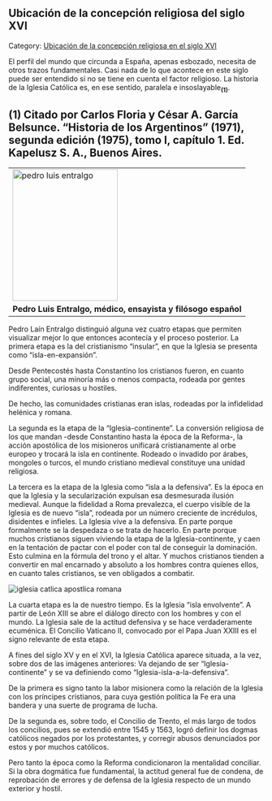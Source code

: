 ## Ubicación de la concepción religiosa del siglo XVI

Category: [Ubicación de la concepción religiosa en el siglo XVI](http://descubrircorrientes.com.ar/2012/index.php/2443-historia-desde-el-origen-hasta-1814/tierra-argentina-1492-1588/el-misterioso-solis/religion-economia-y-cultura/ubicacion-de-la-concepcion-religiosa-en-el-siglo-xvi)

El perfil del mundo que circunda a España, apenas esbozado, necesita de otros trazos fundamentales. Casi nada de lo que acontece en este siglo puede ser entendido si no se tiene en cuenta el factor religioso. La historia de la Iglesia Católica es, en ese sentido, paralela e insoslayable<sub><strong>(1)</strong></sub>.  

## **(1)** Citado por Carlos Floria y César A. García Belsunce. “Historia de los Argentinos” (1971), segunda edición (1975), tomo I, capítulo 1. Ed. Kapelusz S. A., Buenos Aires.

<table><tbody><tr><td><img src="http://descubrircorrientes.com.ar/2012/index.php/2443-historia-desde-el-origen-hasta-1814/tierra-argentina-1492-1588/el-misterioso-solis/religion-economia-y-cultura/images/fotos_de_historia_regional/pedro%20luis%20entralgo.jpg" alt="pedro luis entralgo" height="259" width="207"></td></tr><tr><td><span><strong>Pedro Luis Entralgo, médico, ensayista y filósogo español</strong></span></td></tr></tbody></table>

Pedro Laín Entralgo distinguió alguna vez cuatro etapas que permiten visualizar mejor lo que entonces acontecía y el proceso posterior. La primera etapa es la del cristianismo “insular”, en que la Iglesia se presenta como “isla-en-expansión”.

Desde Pentecostés hasta Constantino los cristianos fueron, en cuanto grupo social, una minoría más o menos compacta, rodeada por gentes indiferentes, curiosas u hostiles.

De hecho, las comunidades cristianas eran islas, rodeadas por la infidelidad helénica y romana.

La segunda es la etapa de la “Iglesia-continente”. La conversión religiosa de los que mandan -desde Constantino hasta la época de la Reforma-, la acción apostólica de los misioneros unificará cristianamente al orbe europeo y trocará la isla en continente. Rodeado o invadido por árabes, mongoles o turcos, el mundo cristiano medieval constituye una unidad religiosa.

La tercera es la etapa de la Iglesia como “isla a la defensiva”. Es la época en que la Iglesia y la secularización expulsan esa desmesurada ilusión medieval. Aunque la fidelidad a Roma prevalezca, el cuerpo visible de la Iglesia es de nuevo “isla”, rodeada por un número creciente de incrédulos, disidentes e infieles. La Iglesia vive a la defensiva. En parte porque formalmente se la despedaza o se trata de hacerlo. En parte porque muchos cristianos siguen viviendo la etapa de la Iglesia-continente, y caen en la tentación de pactar con el poder con tal de conseguir la dominación. Esto culmina en la fórmula del trono y el altar. Y muchos cristianos tienden a convertir en mal encarnado y absoluto a los hombres contra quienes ellos, en cuanto tales cristianos, se ven obligados a combatir.

![iglesia catlica apostlica romana](http://descubrircorrientes.com.ar/2012/index.php/2443-historia-desde-el-origen-hasta-1814/tierra-argentina-1492-1588/el-misterioso-solis/religion-economia-y-cultura/images/fotos_de_historia_regional/iglesia%20catlica%20apostlica%20romana.jpg)

La cuarta etapa es la de nuestro tiempo. Es la Iglesia “isla envolvente”. A partir de León XIII se abre el diálogo directo con los hombres y con el mundo. La Iglesia sale de la actitud defensiva y se hace verdaderamente ecuménica. El Concilio Vaticano II, convocado por el Papa Juan XXIII es el signo relevante de esta etapa.

A fines del siglo XV y en el XVI, la Iglesia Católica aparece situada, a la vez, sobre dos de las imágenes anteriores: Va dejando de ser “Iglesia-continente” y se va definiendo como “Iglesia-isla-a-la-defensiva”.

De la primera es signo tanto la labor misionera como la relación de la Iglesia con los príncipes cristianos, para cuya gestión política la Fe era una bandera y una suerte de programa de lucha.

De la segunda es, sobre todo, el Concilio de Trento, el más largo de todos los concilios, pues se extendió entre 1545 y 1563, logró definir los dogmas católicos negados por los protestantes, y corregir abusos denunciados por estos y por muchos católicos.

Pero tanto la época como la Reforma condicionaron la mentalidad conciliar. Si la obra dogmática fue fundamental, la actitud general fue de condena, de reprobación de errores y de defensa de la Iglesia respecto de un mundo exterior y hostil.